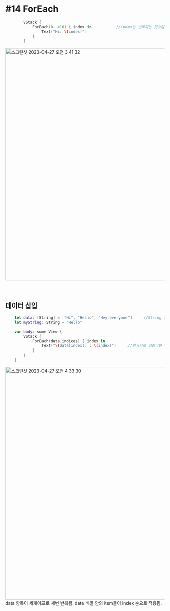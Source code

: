 # **#14 ForEach**




```swift
        VStack {
            ForEach(0..<10) { index in           //index는 반복되는 횟수임. 
                Text("Hi: \(index)")
            }            
        }
```
<img width="735" alt="스크린샷 2023-04-27 오전 3 41 32" src="https://user-images.githubusercontent.com/87987002/234672072-9f46b054-6127-40c6-a60d-c97c659ccac5.png">

<br>
<br>
<br>
 


## 데이터 삽입



```swift
    let data: [String] = ["Hi", "Hello", "Hey everyone"]     //String 타입의 배열 
    let myString: String = "Hello"
    
    var body: some View {
        VStack {
            ForEach(data.indices) { index in
                Text("\(data[index]) : \(index)")     //한가지로 정한다면 data[0] 이렇게 쓰면 됨
            }
        }
    }
```
<img width="737" alt="스크린샷 2023-04-27 오전 4 33 30" src="https://user-images.githubusercontent.com/87987002/234683501-bd05846a-f66d-44dd-903a-86fe38fbc8c4.png">
data 항목이 세개이므로 세번 반복됨. data 배열 안의 item들이 index 순으로 적용됨. 